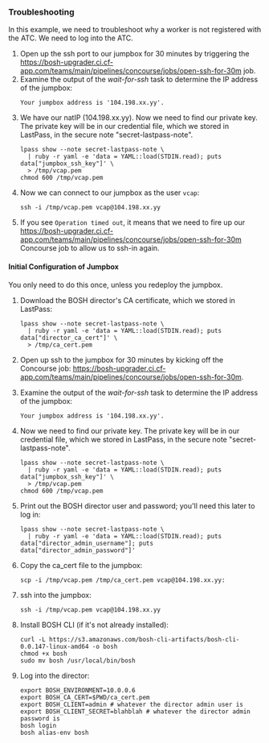 ### Troubleshooting

In this example, we need to troubleshoot why a worker is not registered
with the ATC. We need to log into the ATC.

1. Open up the ssh port to our jumpbox for 30 minutes by triggering the
   https://bosh-upgrader.ci.cf-app.com/teams/main/pipelines/concourse/jobs/open-ssh-for-30m job.
1. Examine the output of the _wait-for-ssh_ task to determine the IP
   address of the jumpbox:
   ```
   Your jumpbox address is '104.198.xx.yy'.
   ```
1. We have our natIP (104.198.xx.yy). Now we need to find our private key.
   The private key will be in our credential file, which we stored in LastPass,
   in the secure note "secret-lastpass-note".
   ```
   lpass show --note secret-lastpass-note \
     | ruby -r yaml -e 'data = YAML::load(STDIN.read); puts data["jumpbox_ssh_key"]' \
     > /tmp/vcap.pem
   chmod 600 /tmp/vcap.pem
   ```
6. Now we can connect to our jumpbox as the user `vcap`:
   ```
   ssh -i /tmp/vcap.pem vcap@104.198.xx.yy
   ```
7. If you see `Operation timed out`, it means that we need to fire up
   our https://bosh-upgrader.ci.cf-app.com/teams/main/pipelines/concourse/jobs/open-ssh-for-30m Concourse job to allow us to ssh-in again.

#### Initial Configuration of Jumpbox

You only need to do this once, unless you redeploy the jumpbox.

1. Download the BOSH director's CA certificate, which we stored in LastPass:
   ```
   lpass show --note secret-lastpass-note \
     | ruby -r yaml -e 'data = YAML::load(STDIN.read); puts data["director_ca_cert"]' \
     > /tmp/ca_cert.pem
   ```
1. Open up ssh to the jumpbox for 30 minutes by kicking off the
   Concourse job: https://bosh-upgrader.ci.cf-app.com/teams/main/pipelines/concourse/jobs/open-ssh-for-30m.
1. Examine the output of the _wait-for-ssh_ task to determine the IP
   address of the jumpbox:
   ```
   Your jumpbox address is '104.198.xx.yy'.
   ```
1. Now we need to find our private key.
   The private key will be in our credential file, which we stored in LastPass,
   in the secure note "secret-lastpass-note".
   ```
   lpass show --note secret-lastpass-note \
     | ruby -r yaml -e 'data = YAML::load(STDIN.read); puts data["jumpbox_ssh_key"]' \
     > /tmp/vcap.pem
   chmod 600 /tmp/vcap.pem
   ```
1. Print out the BOSH director user and password; you'll need this later to
   log in:
   ```
   lpass show --note secret-lastpass-note \
     | ruby -r yaml -e 'data = YAML::load(STDIN.read); puts data["director_admin_username"]; puts data["director_admin_password"]'
   ```

1. Copy the ca_cert file to the jumpbox:
   ```
   scp -i /tmp/vcap.pem /tmp/ca_cert.pem vcap@104.198.xx.yy:
   ```
1. ssh into the jumpbox:
   ```
   ssh -i /tmp/vcap.pem vcap@104.198.xx.yy
   ```
1. Install BOSH CLI (if it's not already installed):
   ```
   curl -L https://s3.amazonaws.com/bosh-cli-artifacts/bosh-cli-0.0.147-linux-amd64 -o bosh
   chmod +x bosh
   sudo mv bosh /usr/local/bin/bosh
   ```
1. Log into the director:
   ```
   export BOSH_ENVIRONMENT=10.0.0.6
   export BOSH_CA_CERT=$PWD/ca_cert.pem
   export BOSH_CLIENT=admin # whatever the director admin user is
   export BOSH_CLIENT_SECRET=blahblah # whatever the director admin password is
   bosh login
   bosh alias-env bosh
   ```
